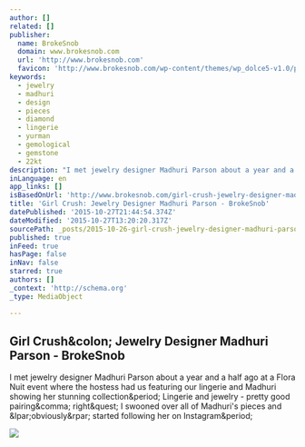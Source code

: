 ```yaml
---
author: []
related: []
publisher:
  name: BrokeSnob
  domain: www.brokesnob.com
  url: 'http://www.brokesnob.com'
  favicon: 'http://www.brokesnob.com/wp-content/themes/wp_dolce5-v1.0/panel/img/favicon.ico'
keywords:
  - jewelry
  - madhuri
  - design
  - pieces
  - diamond
  - lingerie
  - yurman
  - gemological
  - gemstone
  - 22kt
description: "I met jewelry designer Madhuri Parson about a year and a half ago at a Flora Nuit event where the hostess had us featuring our lingerie and Madhuri showing her stunning collection. Lingerie and jewelry - pretty good pairing, right? I swooned over all of Madhuri's pieces and (obviously) started following her on Instagram."
inLanguage: en
app_links: []
isBasedOnUrl: 'http://www.brokesnob.com/girl-crush-jewelry-designer-madhuri-parson/'
title: 'Girl Crush: Jewelry Designer Madhuri Parson - BrokeSnob'
datePublished: '2015-10-27T21:44:54.374Z'
dateModified: '2015-10-27T13:20:20.317Z'
sourcePath: _posts/2015-10-26-girl-crush-jewelry-designer-madhuri-parson-brokesnob.md
published: true
inFeed: true
hasPage: false
inNav: false
starred: true
authors: []
_context: 'http://schema.org'
_type: MediaObject

---
```

<article style=""><h1>Girl Crush&amp;colon; Jewelry Designer Madhuri Parson - BrokeSnob</h1><p>I met jewelry designer Madhuri Parson about a year and a half ago at a Flora Nuit event where the hostess had us featuring our lingerie and Madhuri showing her stunning collection&amp;period; Lingerie and jewelry - pretty good pairing&amp;comma; right&amp;quest; I swooned over all of Madhuri's pieces and &amp;lpar;obviously&amp;rpar; started following her on Instagram&amp;period;</p><img src="http://www.brokesnob.com/wp-content/uploads/2015/07/Madhuri_Parson_Statement_Peacock1.jpg" /></article>